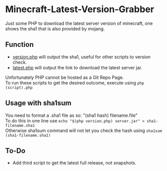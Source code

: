 # Minecraft-Latest-Version-Grabber
Just some PHP to download the latest server version of minecraft, one shows the sha1 that is also provided by mojang.

## Function
* [version.php](https://jakesta13.github.io/Minecraft-Latest-Version-Grabber/version.php) will output the sha1, useful for other scripts to version check.
* [latest.php](https://jakesta13.github.io/Minecraft-Latest-Version-Grabber/latest.php) will output the link to download the latest server jar.

Unfortunately PHP cannot be hosted as a Git Repo Page.  
To run these scripts to get the desired outcome, execute using `php (script).php`

## Usage with sha1sum
You need to format a .sha1 file as so: "(sha1 hash) filename.file"  
To do this in one line use `echo "$(php version.php) server.jar" > sha1-filename.sha1`  
Otherwise sha1sum command will not let you check the hash using `sha1sum (sha1-filename.sha1)`

## To-Do
* Add third script to get the latest full release, not snapshots.